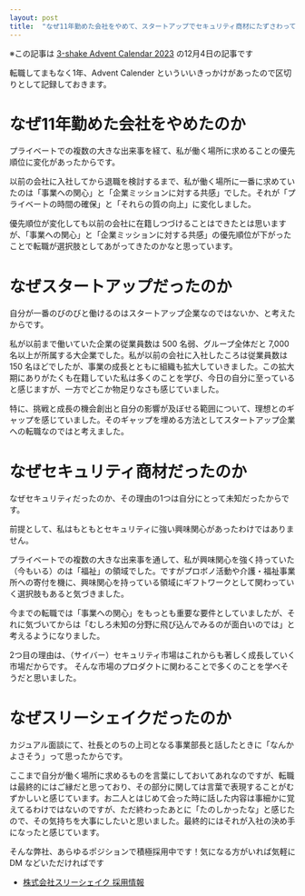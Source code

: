 ```yaml
---
layout: post
title:  "なぜ11年勤めた会社をやめて、スタートアップでセキュリティ商材にたずさわっているのか"
---
```


※この記事は [3-shake Advent Calendar 2023](https://qiita.com/advent-calendar/2023/3-shake) の12月4日の記事です

転職してまもなく1年、Advent Calender といういいきっかけがあったので区切りとして記録しておきます。

# なぜ11年勤めた会社をやめたのか

プライベートでの複数の大きな出来事を経て、私が働く場所に求めることの優先順位に変化があったからです。

以前の会社に入社してから退職を検討するまで、私が働く場所に一番に求めていたのは「事業への関心」と「企業ミッションに対する共感」でした。それが「プライベートの時間の確保」と「それらの質の向上」に変化しました。

優先順位が変化しても以前の会社に在籍しつづけることはできたとは思いますが、「事業への関心」と「企業ミッションに対する共感」の優先順位が下がったことで転職が選択肢としてあがってきたのかなと思っています。

# なぜスタートアップだったのか

自分が一番のびのびと働けるのはスタートアップ企業なのではないか、と考えたからです。

私が以前まで働いていた企業の従業員数は 500 名弱、グループ全体だと 7,000 名以上が所属する大企業でした。私が以前の会社に入社したころは従業員数は 150 名ほどでしたが、事業の成長とともに組織も拡大していきました。この拡大期にありがたくも在籍していた私は多くのことを学び、今日の自分に至っていると感じますが、一方でどこか物足りなさも感じていました。

特に、挑戦と成長の機会創出と自分の影響が及ぼせる範囲について、理想とのギャップを感じていました。そのギャップを埋める方法としてスタートアップ企業への転職なのではと考えました。

# なぜセキュリティ商材だったのか

なぜセキュリティだったのか、その理由の1つは自分にとって未知だったからです。

前提として、私はもともとセキュリティに強い興味関心があったわけではありません。

プライベートでの複数の大きな出来事を通して、私が興味関心を強く持っていた（今もいる）のは「福祉」の領域でした。ですがプロボノ活動や介護・福祉事業所への寄付を機に、興味関心を持っている領域にギフトワークとして関わっていく選択肢もあると気づきました。

今までの転職では「事業への関心」をもっとも重要な要件としていましたが、それに気づいてからは「むしろ未知の分野に飛び込んでみるのが面白いのでは」と考えるようになりました。

2つ目の理由は、（サイバー）セキュリティ市場はこれからも著しく成長していく市場だからです。
そんな市場のプロダクトに関わることで多くのことを学べそうだと思いました。

# なぜスリーシェイクだったのか

カジュアル面談にて、社長とのちの上司となる事業部長と話したときに「なんかよさそう」って思ったからです。

ここまで自分が働く場所に求めるものを言葉にしておいてあれなのですが、転職は最終的にはご縁だと思っており、その部分に関しては言葉で表現することがむずかしいと感じています。お二人とはじめて会った時に話した内容は事細かに覚えてるわけではないのですが、ただ終わったあとに「たのしかったな」と感じたので、その気持ちを大事にしたいと思いました。最終的にはそれが入社の決め手になったと感じています。

そんな弊社、あらゆるポジションで積極採用中です！気になる方がいれば気軽に DM などいただければです

* [株式会社スリーシェイク 採用情報](https://jobs-3-shake.com/)